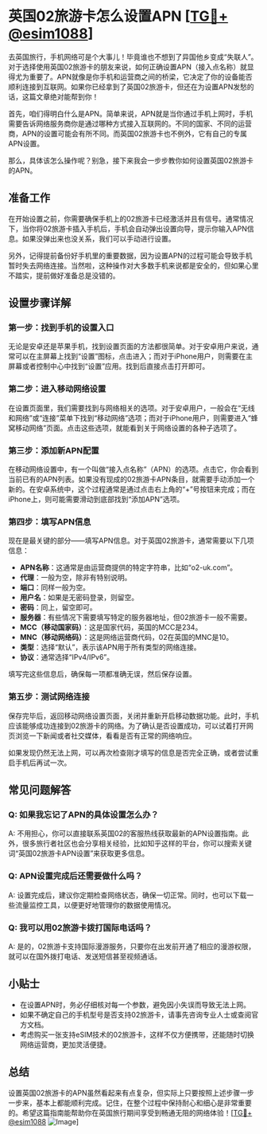 # 英国02旅游卡怎么设置APN [[TG💪+ @esim1088](https://t.me/s/esim1088)]

去英国旅行，手机网络可是个大事儿！毕竟谁也不想到了异国他乡变成“失联人”。对于选择使用英国02旅游卡的朋友来说，如何正确设置APN（接入点名称）就显得尤为重要了。APN就像是你手机和运营商之间的桥梁，它决定了你的设备能否顺利连接到互联网。如果你已经拿到了英国02旅游卡，但还在为设置APN发愁的话，这篇文章绝对能帮到你！

首先，咱们得明白什么是APN。简单来说，APN就是当你通过手机上网时，手机需要告诉网络服务商你是通过哪种方式接入互联网的。不同的国家、不同的运营商，APN的设置可能会有所不同。而英国02旅游卡也不例外，它有自己的专属APN设置。

那么，具体该怎么操作呢？别急，接下来我会一步步教你如何设置英国02旅游卡的APN。

## 准备工作

在开始设置之前，你需要确保手机上的02旅游卡已经激活并且有信号。通常情况下，当你将02旅游卡插入手机后，手机会自动弹出设置向导，提示你输入APN信息。如果没弹出来也没关系，我们可以手动进行设置。

另外，记得提前备份好手机里的重要数据，因为设置APN的过程可能会导致手机暂时失去网络连接。当然啦，这种操作对大多数手机来说都是安全的，但如果心里不踏实，提前做好准备总是没错的。

## 设置步骤详解

### 第一步：找到手机的设置入口

无论是安卓还是苹果手机，找到设置页面的方法都很简单。对于安卓用户来说，通常可以在主屏幕上找到“设置”图标，点击进入；而对于iPhone用户，则需要在主屏幕或者控制中心中找到“设置”应用。找到后直接点击打开即可。

### 第二步：进入移动网络设置

在设置页面里，我们需要找到与网络相关的选项。对于安卓用户，一般会在“无线和网络”或“连接”菜单下找到“移动网络”选项；而对于iPhone用户，则需要进入“蜂窝移动网络”页面。点击这些选项，就能看到关于网络设置的各种子选项了。

### 第三步：添加新APN配置

在移动网络设置中，有一个叫做“接入点名称”（APN）的选项。点击它，你会看到当前已有的APN列表。如果没有现成的02旅游卡APN条目，就需要手动添加一个新的。在安卓系统中，这个过程通常是通过点击右上角的“+”号按钮来完成；而在iPhone上，则可能需要滑动到底部找到“添加APN”选项。

### 第四步：填写APN信息

现在是最关键的部分——填写APN信息。对于英国02旅游卡，通常需要以下几项信息：

- **APN名称**：这通常是由运营商提供的特定字符串，比如“o2-uk.com”。
- **代理**：一般为空，除非有特别说明。
- **端口**：同样一般为空。
- **用户名**：如果是无密码登录，则留空。
- **密码**：同上，留空即可。
- **服务器**：有些情况下需要填写特定的服务器地址，但02旅游卡一般不需要。
- **MCC（移动国家码）**：这是国家代码，英国的MCC是234。
- **MNC（移动网络码）**：这是网络运营商代码，02在英国的MNC是10。
- **类型**：选择“默认”，表示该APN用于所有类型的网络连接。
- **协议**：通常选择“IPv4/IPv6”。

填写完这些信息后，确保每一项都准确无误，然后保存设置。

### 第五步：测试网络连接

保存完毕后，返回移动网络设置页面，关闭并重新开启移动数据功能。此时，手机应该能够成功连接到02旅游卡的网络。为了确认是否设置成功，可以试着打开网页浏览一下新闻或者社交媒体，看看是否有正常的网络响应。

如果发现仍然无法上网，可以再次检查刚才填写的信息是否完全正确，或者尝试重启手机后再试一次。

## 常见问题解答

### Q: 如果我忘记了APN的具体设置怎么办？

A: 不用担心，你可以直接联系英国02的客服热线获取最新的APN设置指南。此外，很多旅行者社区也会分享相关经验，比如知乎这样的平台，你可以搜索关键词“英国02旅游卡APN设置”来获取更多信息。

### Q: APN设置完成后还需要做什么吗？

A: 设置完成后，建议你定期检查网络状态，确保一切正常。同时，也可以下载一些流量监控工具，以便更好地管理你的数据使用情况。

### Q: 我可以用02旅游卡拨打国际电话吗？

A: 是的，02旅游卡支持国际漫游服务，只要你在出发前开通了相应的漫游权限，就可以在国外拨打电话、发送短信甚至视频通话。

## 小贴士

- 在设置APN时，务必仔细核对每一个参数，避免因小失误而导致无法上网。
- 如果不确定自己的手机型号是否支持02旅游卡，请事先咨询专业人士或查阅官方文档。
- 考虑购买一张支持eSIM技术的02旅游卡，这样不仅方便携带，还能随时切换网络运营商，更加灵活便捷。

## 总结

设置英国02旅游卡的APN虽然看起来有点复杂，但实际上只要按照上述步骤一步一步来，基本上都能顺利完成。记住，在整个过程中保持耐心和细心是非常重要的。希望这篇指南能帮助你在英国旅行期间享受到畅通无阻的网络体验！[[TG💪+ @esim1088](https://t.me/s/esim1088) ![Image](https://i.postimg.cc/4NQfJmqS/Snipaste-2025-05-13-00-14-12.png)]